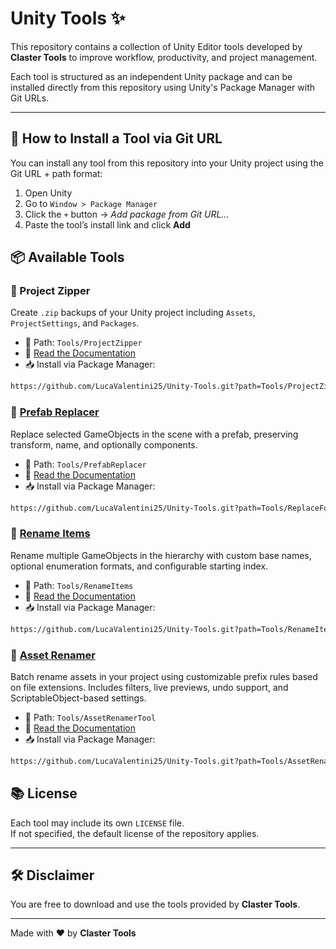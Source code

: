 # Unity Tools ✨

This repository contains a collection of Unity Editor tools developed by **Claster Tools** to improve workflow, productivity, and project management.

Each tool is structured as an independent Unity package and can be installed directly from this repository using Unity's Package Manager with Git URLs.

---
## 🧩 How to Install a Tool via Git URL

You can install any tool from this repository into your Unity project using the Git URL + path format:

1. Open Unity
2. Go to `Window > Package Manager`
3. Click the `+` button → *Add package from Git URL...*
4. Paste the tool’s install link and click **Add**

## 📦 Available Tools

### 🔹 Project Zipper

Create `.zip` backups of your Unity project including `Assets`, `ProjectSettings`, and `Packages`.

- 📁 Path: `Tools/ProjectZipper`
- 📖 [Read the Documentation](Tools/ProjectZipper/README.md)
- 📥 Install via Package Manager:

```bash
https://github.com/LucaValentini25/Unity-Tools.git?path=Tools/ProjectZipper
```

### 🔹 [Prefab Replacer](Tools/PrefabReplacer/README.md)

Replace selected GameObjects in the scene with a prefab, preserving transform, name, and optionally components.

- 📁 Path: `Tools/PrefabReplacer`
- 📖 [Read the Documentation](Tools/PrefabReplacer/README.md)
- 📥 Install via Package Manager:

```bash
https://github.com/LucaValentini25/Unity-Tools.git?path=Tools/ReplaceForPrefabWindow
```
### 🔹 [Rename Items](Tools/RenameItems/README.md)

Rename multiple GameObjects in the hierarchy with custom base names, optional enumeration formats, and configurable starting index.

- 📁 Path: `Tools/RenameItems`
- 📖 [Read the Documentation](Tools/RenameItems/README.md)
- 📥 Install via Package Manager:

```bash
https://github.com/LucaValentini25/Unity-Tools.git?path=Tools/RenameItems
```
### 🔹 [Asset Renamer](Tools/AssetRenamerTool/README.md)

Batch rename assets in your project using customizable prefix rules based on file extensions. Includes filters, live previews, undo support, and ScriptableObject-based settings.

- 📁 Path: `Tools/AssetRenamerTool`
- 📖 [Read the Documentation](Tools/AssetRenamerTool/README.md)
- 📥 Install via Package Manager:

```bash
https://github.com/LucaValentini25/Unity-Tools.git?path=Tools/AssetRenamerTool
```
## 📚 License

Each tool may include its own `LICENSE` file.  
If not specified, the default license of the repository applies.

---

## 🛠️ Disclaimer

You are free to download and use the tools provided by **Claster Tools**.

---

Made with ❤️ by **Claster Tools**
